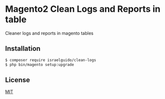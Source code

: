 # Magento2 Clean Logs and Reports in table

Cleaner logs and reports in magento tables

## Installation



```bash
$ composer require israelguido/clean-logs
$ php bin/magento setup:upgrade
```


## License
[MIT](https://choosealicense.com/licenses/mit/)
